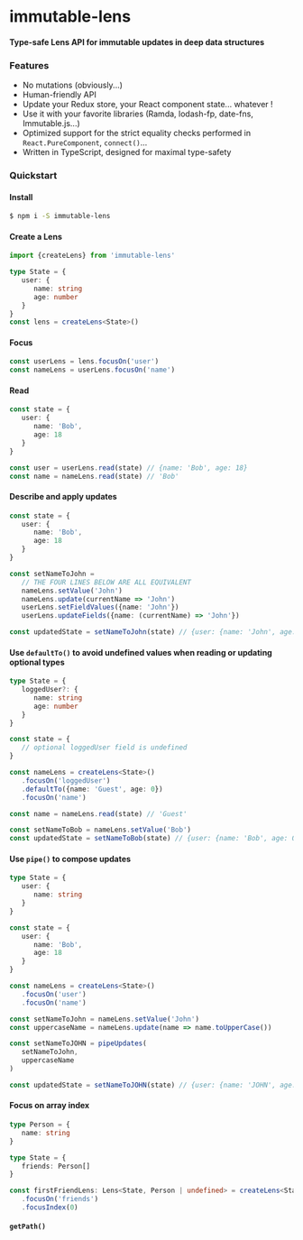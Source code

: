 # immutable-lens

#### Type-safe Lens API for immutable updates in deep data structures

### Features
 - No mutations (obviously...)
 - Human-friendly API
 - Update your Redux store, your React component state... whatever !
 - Use it with your favorite libraries (Ramda, lodash-fp, date-fns, Immutable.js...)
 - Optimized support for the strict equality checks performed in `React.PureComponent`, `connect()`...
 - Written in TypeScript, designed for maximal type-safety

### Quickstart

#### Install
```sh
$ npm i -S immutable-lens
```

#### Create a Lens
```ts
import {createLens} from 'immutable-lens'

type State = {
   user: {
      name: string
      age: number
   }
}
const lens = createLens<State>()
```

#### Focus
```ts
const userLens = lens.focusOn('user')
const nameLens = userLens.focusOn('name')
```

#### Read
```ts
const state = {
   user: {
      name: 'Bob',
      age: 18
   }
}

const user = userLens.read(state) // {name: 'Bob', age: 18}
const name = nameLens.read(state) // 'Bob'
```

#### Describe and apply updates
```ts
const state = {
   user: {
      name: 'Bob',
      age: 18
   }
}

const setNameToJohn = 
   // THE FOUR LINES BELOW ARE ALL EQUIVALENT
   nameLens.setValue('John')
   nameLens.update(currentName => 'John')
   userLens.setFieldValues({name: 'John'})
   userLens.updateFields({name: (currentName) => 'John'})

const updatedState = setNameToJohn(state) // {user: {name: 'John', age: 18}}
```

#### Use `defaultTo()` to avoid undefined values when reading or updating optional types
```ts
type State = {
   loggedUser?: {
      name: string
      age: number
   }
}

const state = {
   // optional loggedUser field is undefined
}

const nameLens = createLens<State>()
   .focusOn('loggedUser')
   .defaultTo({name: 'Guest', age: 0})
   .focusOn('name')

const name = nameLens.read(state) // 'Guest'

const setNameToBob = nameLens.setValue('Bob')
const updatedState = setNameToBob(state) // {user: {name: 'Bob', age: 0}}
```

#### Use `pipe()` to compose updates
```ts
type State = {
   user: {
      name: string
   }
}

const state = {
   user: {
      name: 'Bob',
      age: 18
   }
}

const nameLens = createLens<State>()
   .focusOn('user')
   .focusOn('name')

const setNameToJohn = nameLens.setValue('John')
const uppercaseName = nameLens.update(name => name.toUpperCase())

const setNameToJOHN = pipeUpdates(
   setNameToJohn,
   uppercaseName
)

const updatedState = setNameToJOHN(state) // {user: {name: 'JOHN', age: 18}}
```

#### Focus on array index
```ts
type Person = {
   name: string
}

type State = {
   friends: Person[] 
}

const firstFriendLens: Lens<State, Person | undefined> = createLens<State>()
   .focusOn('friends')
   .focusIndex(0)
```

#### `getPath()`
